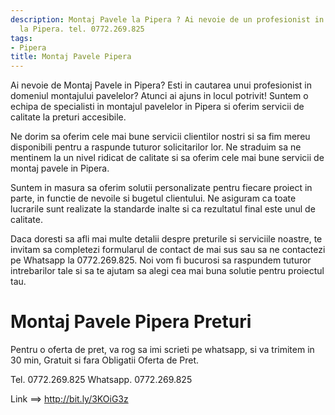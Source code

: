 ```yaml
---
description: Montaj Pavele la Pipera ? Ai nevoie de un profesionist in Montaj Pavele
  la Pipera. tel. 0772.269.825
tags:
- Pipera
title: Montaj Pavele Pipera
---
```



Ai nevoie de Montaj Pavele in Pipera? Esti in cautarea unui profesionist in domeniul montajului pavelelor? Atunci ai ajuns in locul potrivit! Suntem o echipa de specialisti in montajul pavelelor in Pipera si oferim servicii de calitate la preturi accesibile. 

Ne dorim sa oferim cele mai bune servicii clientilor nostri si sa fim mereu disponibili pentru a raspunde tuturor solicitarilor lor. Ne straduim sa ne mentinem la un nivel ridicat de calitate si sa oferim cele mai bune servicii de montaj pavele in Pipera. 

Suntem in masura sa oferim solutii personalizate pentru fiecare proiect in parte, in functie de nevoile si bugetul clientului. Ne asiguram ca toate lucrarile sunt realizate la standarde inalte si ca rezultatul final este unul de calitate. 

Daca doresti sa afli mai multe detalii despre preturile si serviciile noastre, te invitam sa completezi formularul de contact de mai sus sau sa ne contactezi pe Whatsapp la 0772.269.825. Noi vom fi bucurosi sa raspundem tuturor intrebarilor tale si sa te ajutam sa alegi cea mai buna solutie pentru proiectul tau.

# Montaj Pavele Pipera Preturi
Pentru o oferta de pret, va rog sa imi scrieti pe whatsapp, si va trimitem in 30 min, Gratuit si fara Obligatii Oferta de Pret.

Tel. 0772.269.825
Whatsapp. 0772.269.825

Link ==> http://bit.ly/3KOiG3z